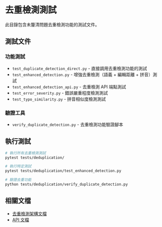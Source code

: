 # 去重檢測測試

此目錄包含未釐清問題去重檢測功能的測試文件。

## 測試文件

### 功能測試
- `test_duplicate_detection_direct.py` - 直接調用去重檢測功能的測試
- `test_enhanced_detection.py` - 增強去重檢測（語義 + 編輯距離 + 拼音）測試
- `test_enhanced_detection_api.py` - 去重檢測 API 端點測試
- `test_error_severity.py` - 錯誤嚴重程度檢測測試
- `test_typo_similarity.py` - 拼音相似度檢測測試

### 驗證工具
- `verify_duplicate_detection.py` - 去重檢測功能驗證腳本

## 執行測試

```bash
# 執行所有去重檢測測試
pytest tests/deduplication/

# 執行特定測試
pytest tests/deduplication/test_enhanced_detection.py

# 驗證去重功能
python tests/deduplication/verify_duplicate_detection.py
```

## 相關文檔

- [去重檢測架構文檔](../../docs/features/)
- [API 文檔](../../docs/api/)
